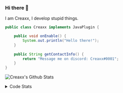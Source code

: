 ### Hi there 👋

I am Creaxx, I develop stupid things. 

```java
public class Creaxx implements JavaPlugin {

    public void onEnable() {
        System.out.println("Hello there!");
    }
    
    public String getContactInfo() {
        return "Message me on discord: Creaxx#0001";
    }
}
```

![Creaxx's Github Stats](https://github-readme-stats.vercel.app/api?username=CreaxxOG&show_icons=true&theme=dark&count_private=true)

<details>
  <summary>Code Stats</summary>

<!--START_SECTION:waka-->
![Code Time](http://img.shields.io/badge/Code%20Time-1%2C432%20hrs%2033%20mins-blue)

![Lines of code](https://img.shields.io/badge/From%20Hello%20World%20I%27ve%20Written-2.4%20million%20lines%20of%20code-blue)

**🐱 My GitHub Data** 

> 📦 104.4 kB Used in GitHub's Storage 
 > 
> 🏆 2,719 Contributions in the Year 2023
 > 
> 🚫 Not Opted to Hire
 > 
> 📜 4 Public Repositories 
 > 
> 🔑 3 Private Repositories 
 > 
**I'm a Night 🦉** 

```text
🌞 Morning                3231 commits        ██░░░░░░░░░░░░░░░░░░░░░░░   07.92 % 
🌆 Daytime                17125 commits       ██████████░░░░░░░░░░░░░░░   41.97 % 
🌃 Evening                19526 commits       ████████████░░░░░░░░░░░░░   47.85 % 
🌙 Night                  925 commits         █░░░░░░░░░░░░░░░░░░░░░░░░   02.27 % 
```
📅 **I'm Most Productive on Thursday** 

```text
Monday                   5147 commits        ███░░░░░░░░░░░░░░░░░░░░░░   12.61 % 
Tuesday                  6009 commits        ████░░░░░░░░░░░░░░░░░░░░░   14.73 % 
Wednesday                5707 commits        ███░░░░░░░░░░░░░░░░░░░░░░   13.99 % 
Thursday                 7670 commits        █████░░░░░░░░░░░░░░░░░░░░   18.80 % 
Friday                   3793 commits        ██░░░░░░░░░░░░░░░░░░░░░░░   09.29 % 
Saturday                 6370 commits        ████░░░░░░░░░░░░░░░░░░░░░   15.61 % 
Sunday                   6111 commits        ████░░░░░░░░░░░░░░░░░░░░░   14.98 % 
```


📊 **This Week I Spent My Time On** 

```text
💬 Programming Languages: 
Java                     7 hrs 37 mins       ███████████████████░░░░░░   74.69 % 
Kotlin                   1 hr 46 mins        ████░░░░░░░░░░░░░░░░░░░░░   17.35 % 
XML                      48 mins             ██░░░░░░░░░░░░░░░░░░░░░░░   07.90 % 
YAML                     0 secs              ░░░░░░░░░░░░░░░░░░░░░░░░░   00.03 % 
GitIgnore file           0 secs              ░░░░░░░░░░░░░░░░░░░░░░░░░   00.02 % 

🔥 Editors: 
IntelliJ                 10 hrs 12 mins      █████████████████████████   100.00 % 
```

**I Mostly Code in Java** 

```text
Java                     60 repos            ███████████████████░░░░░░   75.95 % 
Kotlin                   10 repos            ███░░░░░░░░░░░░░░░░░░░░░░   12.66 % 
TypeScript               4 repos             █░░░░░░░░░░░░░░░░░░░░░░░░   05.06 % 
CSS                      2 repos             █░░░░░░░░░░░░░░░░░░░░░░░░   02.53 % 
EJS                      1 repo              ░░░░░░░░░░░░░░░░░░░░░░░░░   01.27 % 
```




 Last Updated on 11/08/2023 12:35:21 UTC
<!--END_SECTION:waka-->
</details>
